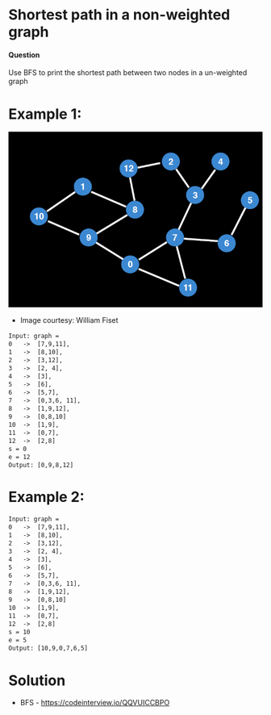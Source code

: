 # Shortest path in a non-weighted graph
 
 
#### Question
Use BFS to print the shortest path between two nodes in a un-weighted graph
# Example 1:
![Example1](BFS-InputGraph.png)
 - Image courtesy: William Fiset
```
Input: graph = 
0	->	[7,9,11],
1	->	[8,10],
2	->	[3,12],
3	->	[2, 4],
4	->	[3],
5	->	[6],
6	->	[5,7],
7	->	[0,3,6, 11],
8	->	[1,9,12],
9	->	[0,8,10]
10	->	[1,9],
11	->	[0,7],
12	->	[2,8]
s = 0
e = 12
Output: [0,9,8,12]
 ```
  
 # Example 2:

```
Input: graph = 
0	->	[7,9,11],
1	->	[8,10],
2	->	[3,12],
3	->	[2, 4],
4	->	[3],
5	->	[6],
6	->	[5,7],
7	->	[0,3,6, 11],
8	->	[1,9,12],
9	->	[0,8,10]
10	->	[1,9],
11	->	[0,7],
12	->	[2,8]
s = 10
e = 5
Output: [10,9,0,7,6,5]
```
 
# Solution
* BFS - https://codeinterview.io/QQVUICCBPO
